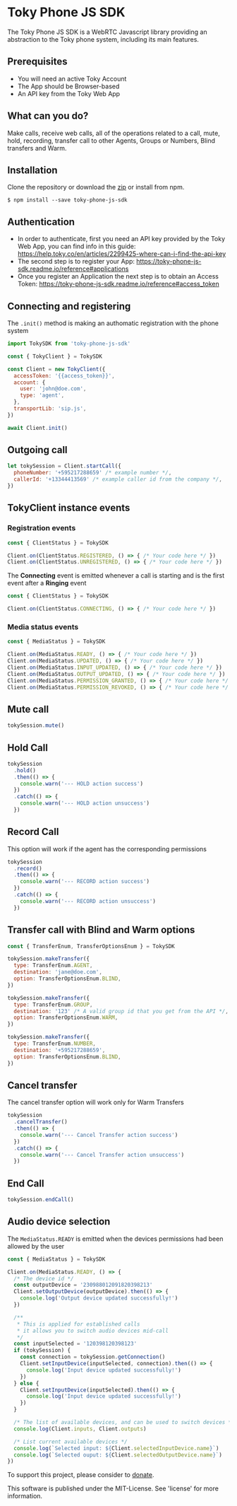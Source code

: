 # Toky Phone JS SDK

The Toky Phone JS SDK is a WebRTC Javascript library providing an abstraction to the Toky phone system, including its main features.

## Prerequisites

- You will need an active Toky Account
- The App should be Browser-based
- An API key from the Toky Web App

## What can you do?

Make calls, receive web calls, all of the operations related to a call, mute, hold, recording, transfer call to other Agents, Groups or Numbers, Blind transfers and Warm.

## Installation

Clone the repository or download the [zip](https://github.com/monbro/javascript-sdk-boilerplate/archive/master.zip) or install from npm.

`$ npm install --save toky-phone-js-sdk`

## Authentication

- In order to authenticate, first you need an API key provided by the Toky Web App, you can find info in this guide: https://help.toky.co/en/articles/2299425-where-can-i-find-the-api-key
- The second step is to register your App: https://toky-phone-js-sdk.readme.io/reference#applications
- Once you register an Application the next step is to obtain an Access Token: https://toky-phone-js-sdk.readme.io/reference#access_token

## Connecting and registering

The `.init()` method is making an authomatic registration with the phone system

```javascript
import TokySDK from 'toky-phone-js-sdk'

const { TokyClient } = TokySDK

const Client = new TokyClient({
  accessToken: '{{access_token}}',
  account: {
    user: 'john@doe.com',
    type: 'agent',
  },
  transportLib: 'sip.js',
})

await Client.init()
```

## Outgoing call

```javascript
let tokySession = Client.startCall({
  phoneNumber: '+595217288659' /* example number */,
  callerId: '+13344413569' /* example caller id from the company */,
})
```

## TokyClient instance events

### Registration events
```javascript
const { ClientStatus } = TokySDK

Client.on(ClientStatus.REGISTERED, () => { /* Your code here */ })
Client.on(ClientStatus.UNREGISTERED, () => { /* Your code here */ })
```
The **Connecting** event is emitted whenever a call is starting and is the first event after a **Ringing** event
```javascript
const { ClientStatus } = TokySDK

Client.on(ClientStatus.CONNECTING, () => { /* Your code here */ })
```
### Media status events
```javascript
const { MediaStatus } = TokySDK

Client.on(MediaStatus.READY, () => { /* Your code here */ })
Client.on(MediaStatus.UPDATED, () => { /* Your code here */ })
Client.on(MediaStatus.INPUT_UPDATED, () => { /* Your code here */ })
Client.on(MediaStatus.OUTPUT_UPDATED, () => { /* Your code here */ })
Client.on(MediaStatus.PERMISSION_GRANTED, () => { /* Your code here */ })
Client.on(MediaStatus.PERMISSION_REVOKED, () => { /* Your code here */ })
```

## Mute call

```javascript
tokySession.mute()
```

## Hold Call

```javascript
tokySession
  .hold()
  .then(() => {
    console.warn('--- HOLD action success')
  })
  .catch(() => {
    console.warn('--- HOLD action unsuccess')
  })
```

## Record Call

This option will work if the agent has the corresponding permissions

```javascript
tokySession
  .record()
  .then(() => {
    console.warn('--- RECORD action success')
  })
  .catch(() => {
    console.warn('--- RECORD action unsuccess')
  })
```

## Transfer call with Blind and Warm options

```javascript
const { TransferEnum, TransferOptionsEnum } = TokySDK

tokySession.makeTransfer({
  type: TransferEnum.AGENT,
  destination: 'jane@doe.com',
  option: TransferOptionsEnum.BLIND,
})

tokySession.makeTransfer({
  type: TransferEnum.GROUP,
  destination: '123' /* A valid group id that you get from the API */,
  option: TransferOptionsEnum.WARM,
})

tokySession.makeTransfer({
  type: TransferEnum.NUMBER,
  destination: '+595217288659',
  option: TransferOptionsEnum.BLIND,
})
```

## Cancel transfer

The cancel transfer option will work only for Warm Transfers

```javascript
tokySession
  .cancelTransfer()
  .then(() => {
    console.warn('--- Cancel Transfer action success')
  })
  .catch(() => {
    console.warn('--- Cancel Transfer action unsuccess')
  })
```

## End Call

```javascript
tokySession.endCall()
```

## Audio device selection

The `MediaStatus.READY` is emitted when the devices permissions had been allowed by the user

```javascript
const { MediaStatus } = TokySDK

Client.on(MediaStatus.READY, () => {
  /* The device id */
  const outputDevice = '230988012091820398213'
  Client.setOutputDevice(outputDevice).then(() => {
    console.log('Output device updated successfully!')
  })

  /**
   * This is applied for established calls
   * it allows you to switch audio devices mid-call
   */
  const inputSelected = '120398120398123'
  if (tokySession) {
    const connection = tokySession.getConnection()
    Client.setInputDevice(inputSelected, connection).then(() => {
      console.log('Input device updated successfully!')
    })
  } else {
    Client.setInputDevice(inputSelected).then(() => {
      console.log('Input device updated successfully!')
    })
  }

  /* The list of available devices, and can be used to switch devices */
  console.log(Client.inputs, Client.outputs)

  /* List current available devices */
  console.log(`Selected input: ${Client.selectedInputDevice.name}`)
  console.log(`Selected ouput: ${Client.selectedOutputDevice.name}`)
})
```

To support this project, please consider to [donate](https://www.gittip.com/monbro/).

This software is published under the MIT-License. See 'license' for more information.
